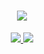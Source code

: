 <h1 align="center">
  <a href="#"><img src="https://emirkaynar.com/cdn/carefusion-gh-banner.png?size=2"></a>
  <br>
</h1>
<div align="center">
  <a href="https://github.com/theEMA-dev/carefusion/actions/workflows/github-code-scanning/codeql">
    <img src="https://github.com/theEMA-dev/carefusion/actions/workflows/github-code-scanning/codeql/badge.svg">
  </a>
  <a href="https://github.com/theEMA-dev/carefusion/actions/workflows/master_carefusion.yml/badge.svg">
    <img src="https://github.com/theEMA-dev/carefusion/actions/workflows/master_carefusion.yml/badge.svg">
  </a>
</div>

